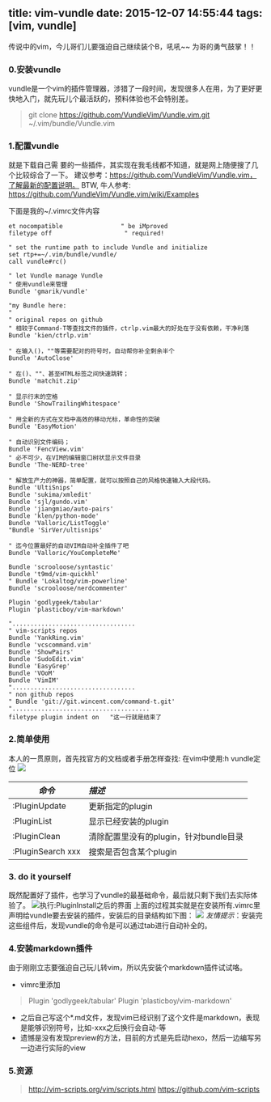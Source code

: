 title: vim-vundle
date: 2015-12-07 14:55:44
tags: [vim, vundle]
---

传说中的vim，今儿哥们儿要强迫自己继续装个B，吼吼~~ 为哥的勇气鼓掌！！

### 0.安装vundle
vundle是一个vim的插件管理器，涉猎了一段时间，发现很多人在用，为了更好更快地入门，就先玩儿个最活跃的，预料体验也不会特别差。

> git clone https://github.com/VundleVim/Vundle.vim.git ~/.vim/bundle/Vundle.vim

### 1.配置vundle
就是下载自己需
要的一些插件，其实现在我毛线都不知道，就是网上随便搜了几个比较综合了一下。
建议参考：https://github.com/VundleVim/Vundle.vim，了解最新的配置说明。
BTW, 牛人参考: https://github.com/VundleVim/Vundle.vim/wiki/Examples

下面是我的~/.vimrc文件内容
```vim
et nocompatible                " be iMproved
filetype off                    " required!

" set the runtime path to include Vundle and initialize
set rtp+=~/.vim/bundle/vundle/
call vundle#rc()

" let Vundle manage Vundle
" 使用vundle来管理
Bundle 'gmarik/vundle'

"my Bundle here:
"
" original repos on github
" 相较于Command-T等查找文件的插件，ctrlp.vim最大的好处在于没有依赖，干净利落
Bundle 'kien/ctrlp.vim'

" 在输入()，""等需要配对的符号时，自动帮你补全剩余半个
Bundle 'AutoClose'

" 在()、""、甚至HTML标签之间快速跳转；
Bundle 'matchit.zip'

" 显示行末的空格
Bundle 'ShowTrailingWhitespace'

" 用全新的方式在文档中高效的移动光标，革命性的突破
Bundle 'EasyMotion'

" 自动识别文件编码；
Bundle 'FencView.vim'
" 必不可少，在VIM的编辑窗口树状显示文件目录
Bundle 'The-NERD-tree'

" 解放生产力的神器，简单配置，就可以按照自己的风格快速输入大段代码。
Bundle 'UltiSnips'
Bundle 'sukima/xmledit'
Bundle 'sjl/gundo.vim'
Bundle 'jiangmiao/auto-pairs'
Bundle 'klen/python-mode'
Bundle 'Valloric/ListToggle'
"Bundle 'SirVer/ultisnips'

" 迄今位置最好的自动VIM自动补全插件了吧
Bundle 'Valloric/YouCompleteMe'

Bundle 'scrooloose/syntastic'
Bundle 't9md/vim-quickhl'
" Bundle 'Lokaltog/vim-powerline'
Bundle 'scrooloose/nerdcommenter'

Plugin 'godlygeek/tabular'
Plugin 'plasticboy/vim-markdown'

"..................................
" vim-scripts repos
Bundle 'YankRing.vim'
Bundle 'vcscommand.vim'
Bundle 'ShowPairs'
Bundle 'SudoEdit.vim'
Bundle 'EasyGrep'
Bundle 'VOoM'
Bundle 'VimIM'
"..................................
" non github repos
" Bundle 'git://git.wincent.com/command-t.git'
"......................................
filetype plugin indent on	"这一行就是结束了

```

### 2.简单使用
本人的一贯原则，首先找官方的文档或者手册怎样查找: 在vim中使用:h vundle定位
![](/imgs/vim/help_vundle.png)


|*命令*|*描述* |
|---|:---|
|:PluginUpdate|更新指定的plugin|
|:PluginList| 显示已经安装的plugin|
|:PluginClean| 清除配置里没有的plugin，针对bundle目录|
|:PluginSearch xxx| 搜索是否包含某个plugin|


### 3. do it yourself
既然配置好了插件，也学习了vundle的最基础命令，最后就只剩下我们去实际体验了。
![执行:PluginInstall之后的界面](/imgs/vim/install_vundle_plugin.png)
上面的过程其实就是在安装所有.vimrc里声明给vundle要去安装的插件，安装后的目录结构如下图：
![](/imgs/vim/vim_plugins_dir.png)
*友情提示*：安装完这些组件后，发现vundle的命令是可以通过tab进行自动补全的。


### 4.安装markdown插件
由于刚刚立志要强迫自己玩儿转vim，所以先安装个markdown插件试试咯。
- vimrc里添加 
> Plugin 'godlygeek/tabular'
> Plugin 'plasticboy/vim-markdown'
- 之后自己写这个*.md文件，发现vim已经识别了这个文件是markdown，表现是能够识别符号，比如-xxx之后换行会自动-等
- 遗憾是没有发现preview的方法，目前的方式是先启动hexo，然后一边编写另一边进行实际的view

### 5.资源
> http://vim-scripts.org/vim/scripts.html 
> https://github.com/vim-scripts
